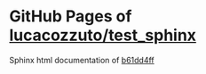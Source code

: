 GitHub Pages of [lucacozzuto/test_sphinx](https://github.com/lucacozzuto/test_sphinx.git)
===
Sphinx html documentation of [b61dd4ff](https://github.com/lucacozzuto/test_sphinx/tree/b61dd4ff59b6dce19f9d1edb2dbc79e8735d1972)
